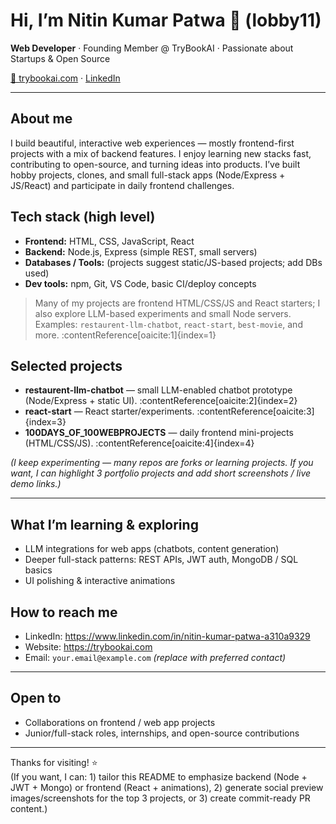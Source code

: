 # Hi, I’m Nitin Kumar Patwa 👋 (lobby11)

**Web Developer** · Founding Member @ TryBookAI · Passionate about Startups & Open Source

[🔗 trybookai.com](https://trybookai.com) · [LinkedIn](https://www.linkedin.com/in/nitin-kumar-patwa-a310a9329)

---

## About me
I build beautiful, interactive web experiences — mostly frontend-first projects with a mix of backend features. I enjoy learning new stacks fast, contributing to open-source, and turning ideas into products. I’ve built hobby projects, clones, and small full-stack apps (Node/Express + JS/React) and participate in daily frontend challenges.

## Tech stack (high level)
- **Frontend:** HTML, CSS, JavaScript, React  
- **Backend:** Node.js, Express (simple REST, small servers)  
- **Databases / Tools:** (projects suggest static/JS-based projects; add DBs used)  
- **Dev tools:** npm, Git, VS Code, basic CI/deploy concepts

> Many of my projects are frontend HTML/CSS/JS and React starters; I also explore LLM-based experiments and small Node servers. Examples: `restaurent-llm-chatbot`, `react-start`, `best-movie`, and more. :contentReference[oaicite:1]{index=1}

## Selected projects
- **restaurent-llm-chatbot** — small LLM-enabled chatbot prototype (Node/Express + static UI). :contentReference[oaicite:2]{index=2}  
- **react-start** — React starter/experiments. :contentReference[oaicite:3]{index=3}  
- **100DAYS_OF_100WEBPROJECTS** — daily frontend mini-projects (HTML/CSS/JS). :contentReference[oaicite:4]{index=4}

*(I keep experimenting — many repos are forks or learning projects. If you want, I can highlight 3 portfolio projects and add short screenshots / live demo links.)*

---

## What I’m learning & exploring
- LLM integrations for web apps (chatbots, content generation)  
- Deeper full-stack patterns: REST APIs, JWT auth, MongoDB / SQL basics  
- UI polishing & interactive animations

## How to reach me
- LinkedIn: https://www.linkedin.com/in/nitin-kumar-patwa-a310a9329  
- Website: https://trybookai.com  
- Email: `your.email@example.com` *(replace with preferred contact)*

---

## Open to
- Collaborations on frontend / web app projects  
- Junior/full-stack roles, internships, and open-source contributions

---

Thanks for visiting! ⭐️  
(If you want, I can: 1) tailor this README to emphasize backend (Node + JWT + Mongo) or frontend (React + animations), 2) generate social preview images/screenshots for the top 3 projects, or 3) create commit-ready PR content.)

